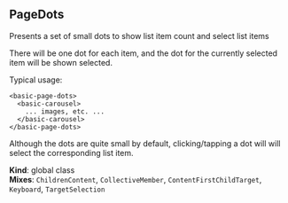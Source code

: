 <a name="PageDots"></a>
## PageDots
Presents a set of small dots to show list item count and select
list items

There will be one dot for each item, and the dot for the currently selected
item will be shown selected.

Typical usage:

    <basic-page-dots>
      <basic-carousel>
        ... images, etc. ...
      </basic-carousel>
    </basic-page-dots>

Although the dots are quite small by default, clicking/tapping a dot will
will select the corresponding list item.

**Kind**: global class  
**Mixes**: <code>ChildrenContent</code>, <code>CollectiveMember</code>, <code>ContentFirstChildTarget</code>, <code>Keyboard</code>, <code>TargetSelection</code>  
